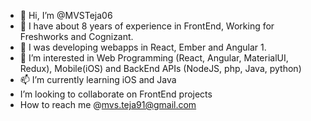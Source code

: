- 👋 Hi, I’m @MVSTeja06
- 👀 I have about 8 years of experience in FrontEnd, Working for Freshworks and Cognizant.
- 🌱 I was developing webapps in React, Ember and Angular 1.
- 💞️ I’m interested in Web Programming (React, Angular, MaterialUI, Redux), Mobile(iOS) and BackEnd APIs (NodeJS, php, Java, python)
- 📫 I’m currently learning iOS and Java
-    I’m looking to collaborate on FrontEnd projects
-    How to reach me @mvs.teja91@gmail.com

<!---
MVSTeja06/MVSTeja06 is a ✨ special ✨ repository because its `README.md` (this file) appears on your GitHub profile.
You can click the Preview link to take a look at your changes.
--->
